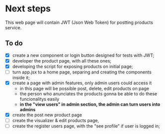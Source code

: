 # Next steps

This web page will contain JWT (Json Web Token) for postting products service.

## To do

- [x] create a new component or login button designed for tests with JWT;
- [x] developer the product page, with all these ones;
- [x] developing the script for exposing products on initial page;
- [ ] turn app.jsx to a home page, separing and creating the components inside it;
- [x] create a page with admin features, only admin users could access it
    * in this page will be possible post, delete, edit products on page
    * the person who anunciates the products gonna be able to do these funcionalitys easily
    * **in the "view users" in admin section, the admin can turn users into admins** 
- [x] create the post new product page
- [ ] create the visualizer & edit products page,
- [ ] create the register users page, with the "see profile" if user is logged in;